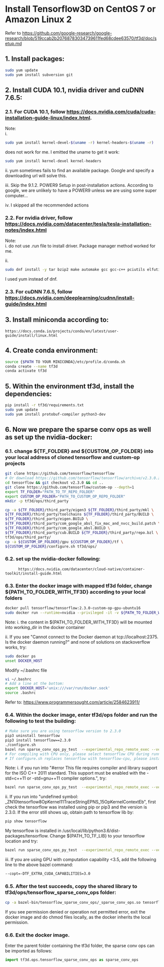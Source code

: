 # Install Tensorflow3D on CentOS 7 or Amazon Linux 2
Refer to https://github.com/google-research/google-research/blob/519ccab2b20768783034739611fed68cdee63570/tf3d/doc/setup.md 
## 1. Install packages:
```bash
sudo yum update
sudo yum install subversion git
```

## 2. Install CUDA 10.1, nvidia driver and cuDNN 7.6.5:
	
### 2.1. For CUDA 10.1, follow https://docs.nvidia.com/cuda/cuda-installation-guide-linux/index.html.
  
Note:  
i. 
```bash
sudo yum install kernel-devel-$(uname -r) kernel-headers-$(uname -r)
```
does not work for me. I emitted the uname to get it work:
```bash
sudo yum install kernel-devel kernel-headers
```
ii. yum sometimes fails to find an available package. Google and specify a downloading url will solve this.
	
iii. Skip the 9.1.2. POWER9 Setup in post-installation actions. According to google, we are unlikely to have a POWER9 unless we are using some super computer…
	
iv. I skipped all the recommended actions
	
### 2.2. For nvidia driver, follow https://docs.nvidia.com/datacenter/tesla/tesla-installation-notes/index.html
  
Note:  
i. do not use .run file to install driver. Package manager method worked for me.
              
ii. 
```bash
sudo dnf install -y tar bzip2 make automake gcc gcc-c++ pciutils elfutils-libelf-devel libglvnd-devel iptables firewalld vim bind-utils wget
```
I used yum instead of dnf. 

### 2.3. For cuDNN 7.6.5, follow https://docs.nvidia.com/deeplearning/cudnn/install-guide/index.html 
	
	
## 3. Install miniconda according to:
	https://docs.conda.io/projects/conda/en/latest/user-guide/install/linux.html
	
  
## 4. Create conda environment:
```bash
source {$PATH TO YOUR MINICONDA}/etc/profile.d/conda.sh
conda create --name tf3d
conda activate tf3d
```
	
  
## 5. Within the environment tf3d, install the dependencies:
```bash
pip install -r tf3d/requirements.txt
sudo yum update
sudo yum install protobuf-compiler python3-dev
```


## 6. Now we prepare the sparse conv ops as well as set up the nvidia-docker:
	
### 6.1.  change ${TF_FOLDER} and ${CUSTOM_OP_FOLDER} into your local address of cloned tensorflow and custom-op projects
```bash
git clone https://github.com/tensorflow/tensorflow
# Or download https://github.com/tensorflow/tensorflow/archive/v2.3.0.zip and unzip.
cd tensorflow && git checkout v2.3.0 && cd ..
git clone https://github.com/tensorflow/custom-op --depth=1
export TF_FOLDER="PATH_TO_TF_REPO_FOLDER"
export CUSTOM_OP_FOLDER="PATH_TO_CUSTOM_OP_REPO_FOLDER"
mkdir -p tf3d/ops/third_party

cp -a ${TF_FOLDER}/third_party/eigen3 ${TF_FOLDER}/third_party/mkl \
${TF_FOLDER}/third_party/toolchains ${TF_FOLDER}/third_party/BUILD \
${TF_FOLDER}/third_party/eigen.BUILD \
${TF_FOLDER}/third_party/com_google_absl_fix_mac_and_nvcc_build.patch \
${TF_FOLDER}/third_party/com_google_absl.BUILD \
${TF_FOLDER}/third_party/cub.BUILD ${TF_FOLDER}/third_party/repo.bzl \
tf3d/ops/third_party/
cp -a ${CUSTOM_OP_FOLDER}/gpu ${CUSTOM_OP_FOLDER}/tf \
${CUSTOM_OP_FOLDER}/configure.sh tf3d/ops/
```
	
### 6.2.  set up the nvidia-docker following:
	      https://docs.nvidia.com/datacenter/cloud-native/container-toolkit/install-guide.html
	         
### 6.3.  Enter the docker image with mapped tf3d folder, change ${PATH_TO_FOLDER_WITH_TF3D} according to your local folders
```bash
docker pull tensorflow/tensorflow:2.3.0-custom-op-gpu-ubuntu16
sudo docker run --runtime=nvidia --privileged -it -v ${PATH_TO_FOLDER_WITH_TF3D}:Z -w /working_dir  tensorflow/tensorflow:2.3.0-custom-op-gpu-ubuntu16
```
		
Note: 
i. the content in ${PATH_TO_FOLDER_WITH_TF3D} will be mounted into working_dir in the docker container
                  
ii. If you see "Cannot connect to the Docker daemon at tcp://localhost:2375. Is the docker daemon running?" and none of solutions on stackoverflow works, try:
```bash
sudo docker ps
unset DOCKER_HOST
```
Modify ~/.bashrc file
```bash
vi ~/.bashrc
# Add a line at the bottom:
export DOCKER_HOST='unix:///var/run/docker.sock'
source .bashrc
```
Refer to: https://www.programmersought.com/article/2584623911/      
	
### 6.4. Within the docker image, enter tf3d/ops folder and run the following to test the building:
```bash	
# Make sure you are using tensorflow version to 2.3.0
pip3 uninstall tensorflow
pip3 install tensorflow==2.3.0
./configure.sh
bazel run sparse_conv_ops_py_test  --experimental_repo_remote_exec --verbose_failures
# For compiling with CPU only, please select tensorflow CPU during running configure.sh.
# If configure.sh replaces tensorflow with tensorflow-cpu, please install tensorflow==2.3.0 again before proceeding to the bazel command to avoid missing header files.
```
Note: 
i. if you run into "#error This file requires compiler and library support for the ISO C++ 2011 standard. This support must be enabled with the -std=c++11 or -std=gnu++11 compiler options.", try:
```bash
bazel run sparse_conv_ops_py_test  --experimental_repo_remote_exec --verbose_failures --cxxopt=-std=c++11
```
			
ii. If you run into "undefined symbol: _ZN10tensorflow8OpKernel11TraceStringEPNS_15OpKernelContextEb", first check the tensorflow was installed using pip or pip3 and the version is 2.3.0. 
		If the error still shows up, obtain path to tensorflow lib by:
```bash
pip show tensorflow
```			
My tensorflow is installed in /usr/local/lib/python3.6/dist-packages/tensorflow. Change ${PATH_TO_TF_LIB} to your tensorflow location and try:
```bash			
bazel run sparse_conv_ops_py_test  --experimental_repo_remote_exec --verbose_failures --cxxopt=-std=c++11 --cxxopt="-L ${PATH_TO_TF_LIB}" --cxxopt="-ltensorflow_framework" --cxxopt="-O2" --cxxopt="-D_GLIBCXX_USE_CXX11_ABI=0"
```
			
iii. If you are using GPU with computation capability <3.5, add the following line to the above bazel command:
```bash
--copt=-DTF_EXTRA_CUDA_CAPABILITIES=3.0
```
	  
### 6.5. After the test succeeds, copy the shared library to tf3d/ops/tensorflow_sparse_conv_ops folder:
```bash
cp -a bazel-bin/tensorflow_sparse_conv_ops/_sparse_conv_ops.so tensorflow_sparse_conv_ops/
```
If you see permission denied or operation not permitted error, exit the docker image and do chmod files locally, as the docker inherits the local permission. 
	
### 6.6. Exit the docker image.
Enter the parent folder containing the tf3d folder, the sparse conv ops can be imported as follows:
```python
import tf3d.ops.tensorflow_sparse_conv_ops as sparse_conv_ops
```

